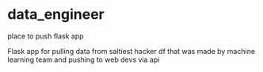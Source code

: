 # data_engineer
place to push flask app

Flask app for pulling data from saltiest hacker df that was made by machine learning team and pushing to web devs via api
